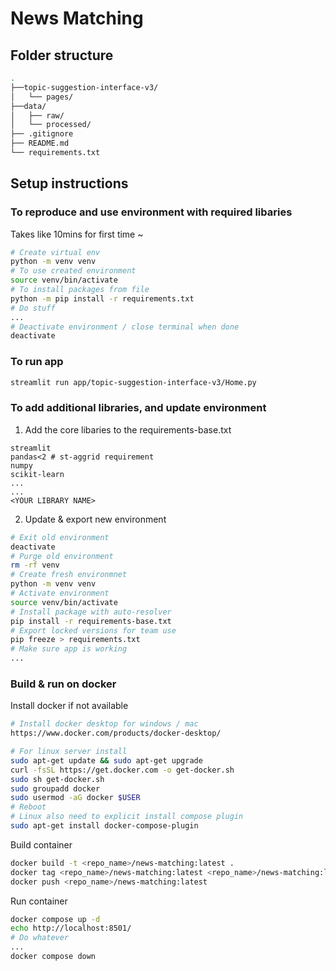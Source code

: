 # News Matching

## Folder structure
```bash
.
├──topic-suggestion-interface-v3/
│   └── pages/
├──data/
│   ├── raw/
│   └── processed/
├── .gitignore
├── README.md
└── requirements.txt
```

## Setup instructions

### To reproduce and use environment with required libaries
Takes like 10mins for first time ~
```bash
# Create virtual env
python -m venv venv
# To use created environment
source venv/bin/activate
# To install packages from file
python -m pip install -r requirements.txt
# Do stuff
...
# Deactivate environment / close terminal when done
deactivate
```

### To run app
```bash
streamlit run app/topic-suggestion-interface-v3/Home.py
```

### To add additional libraries, and update environment

1. Add the core libaries to the requirements-base.txt
```
streamlit
pandas<2 # st-aggrid requirement
numpy
scikit-learn
...
...
<YOUR LIBRARY NAME>
```

2. Update & export new environment
```bash
# Exit old environment
deactivate
# Purge old environment
rm -rf venv
# Create fresh environmnet
python -m venv venv
# Activate environment
source venv/bin/activate
# Install package with auto-resolver
pip install -r requirements-base.txt
# Export locked versions for team use
pip freeze > requirements.txt
# Make sure app is working
...
```

### Build & run on docker

Install docker if not available

```bash
# Install docker desktop for windows / mac
https://www.docker.com/products/docker-desktop/

# For linux server install
sudo apt-get update && sudo apt-get upgrade
curl -fsSL https://get.docker.com -o get-docker.sh
sudo sh get-docker.sh
sudo groupadd docker
sudo usermod -aG docker $USER
# Reboot
# Linux also need to explicit install compose plugin
sudo apt-get install docker-compose-plugin
```

Build container
```bash
docker build -t <repo_name>/news-matching:latest .
docker tag <repo_name>/news-matching:latest <repo_name>/news-matching:latest
docker push <repo_name>/news-matching:latest
```

Run container
```bash
docker compose up -d
echo http://localhost:8501/
# Do whatever
...
docker compose down
```